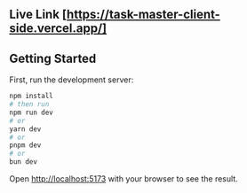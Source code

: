 ## Live Link [https://task-master-client-side.vercel.app/]  

## Getting Started

First, run the development server:

```bash
npm install
# then run
npm run dev
# or
yarn dev
# or
pnpm dev
# or
bun dev
```

Open [http://localhost:5173](http://localhost:5173) with your browser to see the result.

